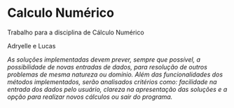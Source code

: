 # Calculo Numérico
Trabalho para a disciplina de Cálculo Numérico

Adryelle e Lucas

<i>As soluções implementadas devem prever, sempre que possível, a possibilidade de novas entradas de dados, para resolução de outros problemas de mesma natureza ou domínio. Além das funcionalidades dos métodos implementados, serão analisados critérios como: facilidade na entrada dos dados pelo usuário, clareza na apresentação das soluções e a opção para realizar novos cálculos ou sair do programa.</i>
